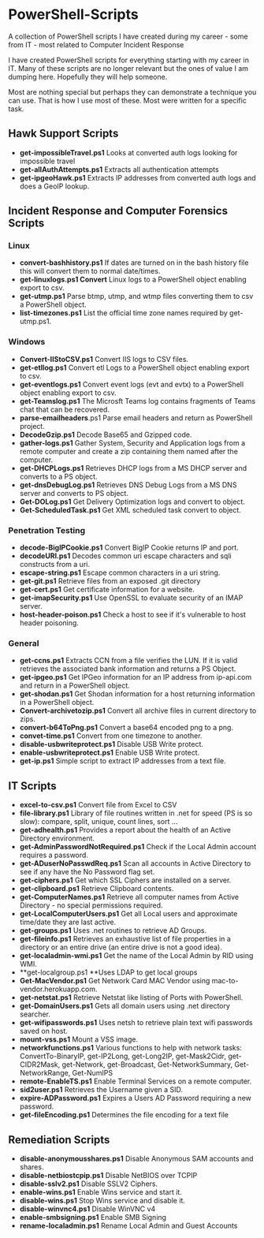 # PowerShell-Scripts
A collection of PowerShell scripts I have created during my career - some from IT - most related to Computer Incident Response

I have created PowerShell scripts for everything starting with my career in IT. Many of these scripts are no longer relevant but the ones of value I am dumping here. Hopefully they will help someone.

Most are nothing special but perhaps they can demonstrate a technique you can use. That is how I use most of these. Most were written for a specific task.

## Hawk Support Scripts
* **get-impossibleTravel.ps1** Looks at converted auth logs looking for impossible travel
* **get-allAuthAttempts.ps1** Extracts all authentication attempts
* **get-ipgeoHawk.ps1** Extracts IP addresses from converted auth logs and does a GeoIP lookup.

## Incident Response and Computer Forensics Scripts

### Linux

* **convert-bashhistory.ps1** If dates are turned on in the bash history file this will convert them to normal date/times.
* **get-linuxlogs.ps1 Convert** Linux logs to a PowerShell object enabling export to csv.
* **get-utmp.ps1** Parse btmp, utmp, and wtmp files converting them to csv a PowerShell object.
* **list-timezones.ps1** List the official time zone names required by get-utmp.ps1.

### Windows

* **Convert-IIStoCSV.ps1** Convert IIS logs to CSV files.
* **get-etllog.ps1** Convert etl Logs to a PowerShell object enabling export to csv.
* **get-eventlogs.ps1** Convert event logs (evt and evtx) to a PowerShell object enabling export to csv.
* **get-Teamslog.ps1** The Microsft Teams log contains fragments of Teams chat that can be recovered.
* **parse-emailheaders**.ps1 Parse email headers and return as PowerShell project.
* **DecodeGzip.ps1** Decode Base65 and Gzipped code.
* **gather-logs.ps1** Gather System, Security and Application logs from a remote computer and create a zip containing them named after the computer.
* **get-DHCPLogs.ps1** Retrieves DHCP logs from a MS DHCP server and converts to a PS object.
* **get-dnsDebugLog.ps1** Retrieves DNS Debug Logs from a MS DNS server and converts to PS object.
* **Get-DOLog.ps1** Get Delivery Optimization logs and convert to object.
* **Get-ScheduledTask.ps1** Get XML scheduled task convert to object.

### Penetration Testing

* **decode-BigIPCookie.ps1** Convert BigIP Cookie returns IP and port.
* **decodeURI.ps1** Decodes common uri escape characters and sqli constructs from a uri.
* **escape-string.ps1** Escape common characters in a uri string.
* **get-git.ps1** Retrieve files from an exposed .git directory
* **get-cert.ps1** Get certificate information for a website.
* **get-imapSecurity.ps1** Use OpenSSL to evaluate security of an IMAP server.
* **host-header-poison.ps1** Check a host to see if it's vulnerable to host header poisoning.

### General

* **get-ccns.ps1** Extracts CCN from a file verifies the LUN. If it is valid retrieves the associated bank information and returns a PS Object.
* **get-ipgeo.ps1** Get IPGeo information for an IP address from ip-api.com and return in a PowerShell object.
* **get-shodan.ps1** Get Shodan information for a host returning information in a PowerShell object.
* **Convert-archivetozip.ps1** Convert all archive files in current directory to zips.
* **convert-b64ToPng.ps1** Convert a base64 encoded png to a png.
* **convet-time.ps1** Convert from one timezone to another.
* **disable-usbwriteprotect.ps1** Disable USB Write protect.
* **enable-usbwriteprotect.ps1** Enable USB Write protect.
* **get-ip.ps1** Simple script to extract IP addresses from a text file.

## IT Scripts
* **excel-to-csv.ps1** Convert file from Excel to CSV
* **file-library.ps1** Library of file routines written in .net for speed (PS is so slow): compare, split, unique, count lines, sort ...
* **get-adhealth.ps1** Provides a report about the health of an Active Directory environment.
* **get-AdminPasswordNotRequired.ps1** Check if the Local Admin account requires a password.
* **get-ADuserNoPasswdReq.ps1** Scan all accounts in Active Directory to see if any have the No Password flag set.
* **get-ciphers.ps1** Get which SSL Ciphers are installed on a server.
* **get-clipboard.ps1** Retrieve Clipboard contents.
* **get-ComputerNames.ps1** Retrieve all computer names from Active Directory - no special permissions required.
* **get-LocalComputerUsers.ps1** Get all Local users and approximate time/date they are last active.
* **get-groups.ps1** Uses .net routines to retrieve AD Groups.
* **get-fileinfo.ps1** Retrieves an exhaustive list of file properties in a directory or an entire drive (an entire drive is not a good idea).
* **get-localadmin-wmi.ps1** Get the name of the Local Admin by RID using WMI.
* **get-localgroup.ps1 **Uses LDAP to get local groups
* **Get-MacVendor.ps1** Get Network Card MAC Vendor using mac-to-vendor.herokuapp.com.
* **get-netstat.ps1** Retrieve Netstat like listing of Ports with PowerShell.
* **get-DomainUsers.ps1** Gets all domain users using .net directory searcher.
* **get-wifipasswords.ps1** Uses netsh to retrieve plain text wifi passwords saved on host.
* **mount-vss.ps1** Mount a VSS image.
* **networkfunctions.ps1** Various functions to help with network tasks: ConvertTo-BinaryIP, get-IP2Long, get-Long2IP, get-Mask2Cidr, get-CIDR2Mask, get-Network, get-Broadcast, Get-NetworkSummary, Get-NetworkRange, Get-NumIPS
* **remote-EnableTS.ps1** Enable Terminal Services on a remote computer.
* **sid2user.ps1** Retrieves the Username given a SID.
* **expire-ADPassword.ps1** Expires a Users AD Password requiring a new password.
* **get-fileEncoding.ps1** Determines the file encoding for a text file

## Remediation Scripts
* **disable-anonymousshares.ps1** Disable Anonymous SAM accounts and shares.
* **disable-netbiostcpip.ps1** Disable NetBIOS over TCPIP
* **disable-sslv2.ps1** Disable SSLV2 Ciphers.
* **enable-wins.ps1** Enable Wins service and start it.
* **disable-wins.ps1** Stop Wins service and disable it.
* **disable-winvnc4.ps1** Disable WinVNC v4
* **enable-smbsigning.ps1** Enable SMB Signing
* **rename-localadmin.ps1** Rename Local Admin and Guest Accounts